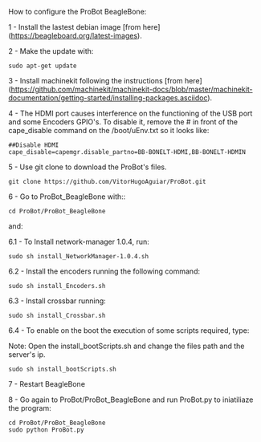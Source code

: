 How to configure the ProBot BeagleBone:

1 - Install the lastest debian image [from here]
(https://beagleboard.org/latest-images). 

2 - Make the update with:

	sudo apt-get update
	
3 - Install machinekit following the instructions [from here] (https://github.com/machinekit/machinekit-docs/blob/master/machinekit-documentation/getting-started/installing-packages.asciidoc).

4 - The HDMI port causes interference on the functioning of the USB port and some Encoders GPIO's. To disable it, remove the # in front of the cape_disable command on the /boot/uEnv.txt so it looks like: 

    ##Disable HDMI
    cape_disable=capemgr.disable_partno=BB-BONELT-HDMI,BB-BONELT-HDMIN

5 - Use git clone to download the ProBot's files.
	
	git clone https://github.com/VitorHugoAguiar/ProBot.git

6  - Go to ProBot_BeagleBone with::
	
	cd ProBot/ProBot_BeagleBone
and:

6.1 - To Install network-manager 1.0.4, run:

	sudo sh install_NetworkManager-1.0.4.sh
	
6.2 -  Install the encoders running the following command:

	sudo sh install_Encoders.sh
	
6.3 -  Install crossbar running:

	sudo sh install_Crossbar.sh

6.4 - To enable on the boot the execution of some scripts required, type:

Note: Open the install_bootScripts.sh and change the files path and the server's ip.

	sudo sh install_bootScripts.sh 
	
7 - Restart BeagleBone	

8 - Go again to ProBot/ProBot_BeagleBone and run ProBot.py to iniatiliaze the program:

	cd ProBot/ProBot_BeagleBone
	sudo python ProBot.py
